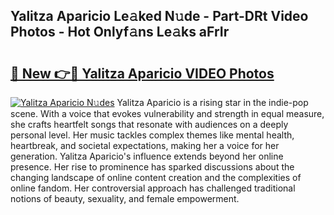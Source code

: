 ## Yalitza Aparicio Le𝚊ked N𝚞de - Part-DRt Video Photos - Hot Onlyf𝚊ns Le𝚊ks aFrIr

# <h2><a href="http://ac1192.deff.icu/?id=Yalitza+Aparicio">🔗 New 👉🔴 Yalitza Aparicio VIDEO Photos</a></h2>

[![Yalitza Aparicio N𝚞des](https://i.imgur.com/rIISA9y.gif)](http://ac1192.deff.icu/?id=Yalitza+Aparicio)
Yalitza Aparicio is a rising star in the indie-pop scene. With a voice that evokes vulnerability and strength in equal measure, she crafts heartfelt songs that resonate with audiences on a deeply personal level. Her music tackles complex themes like mental health, heartbreak, and societal expectations, making her a voice for her generation. Yalitza Aparicio's influence extends beyond her online presence. Her rise to prominence has sparked discussions about the changing landscape of online content creation and the complexities of online fandom. Her controversial approach has challenged traditional notions of beauty, sexuality, and female empowerment.
